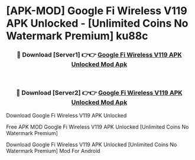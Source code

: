 # [APK-MOD] Google Fi Wireless V119 APK Unlocked - [Unlimited Coins No Watermark Premium] ku88c



<div align="center">
<h3>🔴 Download [Server1] 👉👉 <a href="https://momento.my/?title=Google_Fi_Wireless_V119_APK_Unlocked">Google Fi Wireless V119 APK Unlocked Mod Apk</a></h3><br>

<h3>🔴 Download [Server2] 👉👉 <a href="https://momento.my/?title=Google_Fi_Wireless_V119_APK_Unlocked">Google Fi Wireless V119 APK Unlocked Mod Apk</a></h3>
</div>



Download Google Fi Wireless V119 APK Unlocked 

Free APK MOD Google Fi Wireless V119 APK Unlocked [Unlimited Coins No Watermark Premium]

Download Google Fi Wireless V119 APK Unlocked [Unlimited Coins No Watermark Premium] Mod For Android
